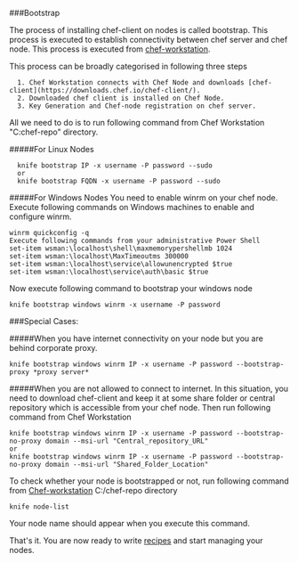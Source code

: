 ###Bootstrap

The process of installing chef-client on nodes is called bootstrap. This process is executed to establish connectivity between chef server and chef node. This process is executed from [chef-workstation](https://github.com/ManishDevops/Chef-Starter-Guide/blob/master/Chef-Workstation-Setup.md). 

This process can be broadly categorised in following three steps

      1. Chef Workstation connects with Chef Node and downloads [chef-client](https://downloads.chef.io/chef-client/). 
      2. Downloaded chef client is installed on Chef Node. 
      3. Key Generation and Chef-node registration on chef server.

All we need to do is to run following command from Chef Workstation "C:chef-repo" directory.

#####For Linux Nodes

      knife bootstrap IP -x username -P password --sudo
      or
      knife bootstrap FQDN -x username -P password --sudo

#####For Windows Nodes
You need to enable winrm on your chef node. Execute following commands on Windows machines to enable and configure winrm.

    winrm quickconfig -q
    Execute following commands from your administrative Power Shell
    set-item wsman:\localhost\shell\maxmemorypershellmb 1024
    set-item wsman:\localhost\MaxTimeoutms 300000
    set-item wsman:\localhost\service\allowunencrypted $true
    set-item wsman:\localhost\service\auth\basic $true
  
Now execute following command to bootstrap your windows node

    knife bootstrap windows winrm -x username -P password
    

    
###Special Cases:

#####When you have internet connectivity on your node but you are behind corporate proxy. 

    knife bootstrap windows winrm IP -x username -P password --bootstrap-proxy *proxy server*
    
#####When you are not allowed to connect to internet.
In this situation, you need to download chef-client and keep it at some share folder or central repository which is accessible from your chef node. Then run following command from Chef Workstation

    knife bootstrap windows winrm IP -x username -P password --bootstrap-no-proxy domain --msi-url "Central_repository_URL"
    or
    knife bootstrap windows winrm IP -x username -P password --bootstrap-no-proxy domain --msi-url "Shared_Folder_Location"


To check whether your node is bootstrapped or not, run following command from [Chef-workstation](https://github.com/ManishDevops/Chef-Starter-Guide/blob/master/Chef-Workstation-Setup.md) C:/chef-repo directory

    knife node-list
Your node name should appear when you execute this command.

That's it. You are now ready to write [recipes](https://github.com/ManishDevops/Chef-Starter-Guide/blob/master/4.%20Chef-Writing-Recipes.md) and start managing your nodes.

